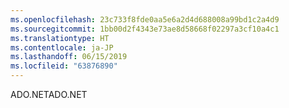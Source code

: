 ```yaml
---
ms.openlocfilehash: 23c733f8fde0aa5e6a2d4d688008a99bd1c2a4d9
ms.sourcegitcommit: 1bb00d2f4343e73ae8d58668f02297a3cf10a4c1
ms.translationtype: HT
ms.contentlocale: ja-JP
ms.lasthandoff: 06/15/2019
ms.locfileid: "63876890"
---
```

<span data-ttu-id="594b0-101">ADO.NET</span><span class="sxs-lookup"><span data-stu-id="594b0-101">ADO.NET</span></span>